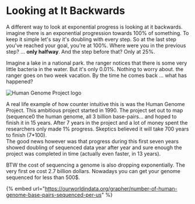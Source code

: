 # Looking at It Backwards

A different way to look at exponential progress is looking at it backwards. imagine there is an exponential progression towards 100% of something. To keep it simple let's say it's doubling with every step. So at the last step you've reached your goal, you're at 100%. Where were you in the previous step? ... **only halfway**. And the step before that? Only at 25%.

Imagine a lake in a national park. the ranger notices that there is some very little bacteria in the water. But it's only 0.01%. Nothing to worry about. the ranger goes on two week vacation. By the time he comes back ... what has happened?

![Human Genome Project logo](../.gitbook/assets/Logo\_HGP.jpg)

A real life example of how counter intuitive this is was the Human Genome Project. This ambitious project started in 1990. The project set out to map (sequence0 the human genome, all 3 billion base-pairs... and hoped to finish it in 15 years. After 7 years in the project and a lot of money spent the researchers only made 1% progress. Skeptics believed it will take 700 years to finish (7\*100).\
The good news however was that progress during this first seven years showed doubling of sequenced data year after year and sure enough the project was completed in time (actually even faster, in 13 years).

BTW the cost of sequencing a genome is also dropping exponentially. The very first oe cost 2.7 billion dollars. Nowadays you can get your genome sequenced for less than 500$.

{% embed url="https://ourworldindata.org/grapher/number-of-human-genome-base-pairs-sequenced-per-us" %}
